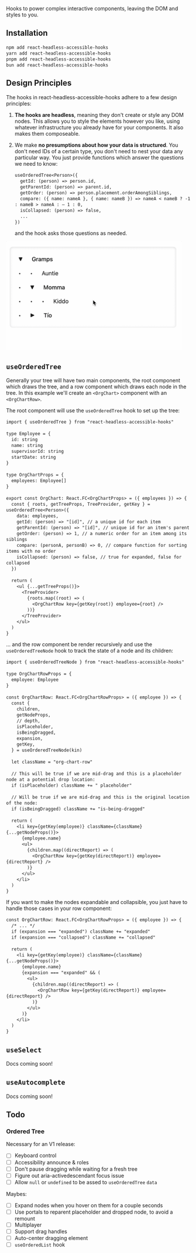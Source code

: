 Hooks to power complex interactive components, leaving the DOM and styles to you.

## Installation

```
npm add react-headless-accessible-hooks
yarn add react-headless-accessible-hooks
pnpm add react-headless-accessible-hooks
bun add react-headless-accessible-hooks
```

## Design Principles

The hooks in react-headless-accessible-hooks adhere to a few design principles:

1. **The hooks are headless**, meaning they don't create or style any DOM nodes. This allows you to style the elements however you like, using whatever infrastructure you already have for your components. It also makes them composeable.

2. We make **no presumptions about how your data is structured**. You don't need IDs of a certain type, you don't need to nest your data any particular way. You just provide functions which answer the questions we need to know:

   ```
   useOrderedTree<Person>({
     getId: (person) => person.id,
     getParentId: (person) => parent.id,
     getOrder: (person) => person.placement.orderAmongSiblings,
     compare: ({ name: nameA }, { name: nameB }) => nameA < nameB ? -1 : nameB > nameA : – 1 : 0,
     isCollapsed: (person) => false,
     ...
   })
   ```

   and the hook asks those questions as needed.

<img alt="gif of nodes being dragged about" src="https://raw.githubusercontent.com/erikpukinskis/react-headless-accessible-hooks/main/docs/ordered-tree.gif" width="480" />

## `useOrderedTree`

Generally your tree will have two main components, the root component which draws the tree, and a row component which draws each node in the tree. In this example we'll create an `<OrgChart>` component with an `<OrgChartRow>`.

The root component will use the `useOrderedTree` hook to set up the tree:

```tsx
import { useOrderedTree } from "react-headless-accessible-hooks"

type Employee = {
  id: string
  name: string
  supervisorId: string
  startDate: string
}

type OrgChartProps = {
  employees: Employee[]
}

export const OrgChart: React.FC<OrgChartProps> = ({ employees }) => {
  const { roots, getTreeProps, TreeProvider, getKey } = useOrderedTree<Person>({
    data: employees,
    getId: (person) => "[id]", // a unique id for each item
    getParentId: (person) => "[id]", // unique id for an item's parent
    getOrder: (person) => 1, // a numeric order for an item among its siblings
    compare: (personA, personB) => 0, // compare function for sorting items with no order
    isCollapsed: (person) => false, // true for expanded, false for collapsed
  })

  return (
    <ul {...getTreeProps()}>
      <TreeProvider>
        {roots.map((root) => (
          <OrgChartRow key={getKey(root)} employee={root} />
        ))}
      </TreeProvider>
    </ul>
  )
}
```

... and the row component be render recursively and use the `useOrderedTreeNode` hook to track the state of a node and its children:

```tsx
import { useOrderedTreeNode } from "react-headless-accessible-hooks"

type OrgChartRowProps = {
  employee: Employee
}

const OrgChartRow: React.FC<OrgChartRowProps> = ({ employee }) => {
  const {
    children,
    getNodeProps,
    // depth,
    isPlaceholder,
    isBeingDragged,
    expansion,
    getKey,
  } = useOrderedTreeNode(kin)

  let className = "org-chart-row"

  // This will be true if we are mid-drag and this is a placeholder node at a potential drop location:
  if (isPlaceholder) className += " placeholder"

  // Will be true if we are mid-drag and this is the original location of the node:
  if (isBeingDragged) className += "is-being-dragged"

  return (
    <li key={getKey(employee)} className={className} {...getNodeProps()}>
      {employee.name}
      <ul>
        {children.map((directReport) => (
          <OrgChartRow key={getKey(directReport)} employee={directReport} />
        )}
      </ul>
    </li>
  )
}
```

If you want to make the nodes expandable and collapsible, you just have to handle those cases in your row component:

```tsx
const OrgChartRow: React.FC<OrgChartRowProps> = ({ employee }) => {
  /* ... */
  if (expansion === "expanded") className += "expanded"
  if (expansion === "collapsed") className += "collapsed"

  return (
    <li key={getKey(employee)} className={className} {...getNodeProps()}>
      {employee.name}
      {expansion === "expanded" && (
        <ul>
          {children.map((directReport) => (
            <OrgChartRow key={getKey(directReport)} employee={directReport} />
          )}
        </ul>
      )}
    </li>
  )
}
```

## `useSelect`

Docs coming soon!

## `useAutocomplete`

Docs coming soon!

## Todo

### Ordered Tree

Necessary for an V1 release:

- [ ] Keyboard control
- [ ] Accessibility announce & roles
- [ ] Don't pause dragging while waiting for a fresh tree
- [ ] Figure out aria-activedescendant focus issue
- [ ] Allow `null` or `undefined` to be assed to `useOrderedTree` `data`

Maybes:

- [ ] Expand nodes when you hover on them for a couple seconds
- [ ] Use portals to reparent placeholder and dropped node, to avoid a remount
- [ ] Multiplayer
- [ ] Support drag handles
- [ ] Auto-center dragging element
- [ ] `useOrderedList` hook
